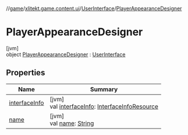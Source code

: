 //[game](../../../../index.md)/[xlitekt.game.content.ui](../../index.md)/[UserInterface](../index.md)/[PlayerAppearanceDesigner](index.md)

# PlayerAppearanceDesigner

[jvm]\
object [PlayerAppearanceDesigner](index.md) : [UserInterface](../index.md)

## Properties

| Name | Summary |
|---|---|
| [interfaceInfo](../interface-info.md) | [jvm]<br>val [interfaceInfo](../interface-info.md): [InterfaceInfoResource](../../../../../shared/shared/xlitekt.shared.resource/-interface-info-resource/index.md) |
| [name](../name.md) | [jvm]<br>val [name](../name.md): [String](https://kotlinlang.org/api/latest/jvm/stdlib/kotlin/-string/index.html) |
